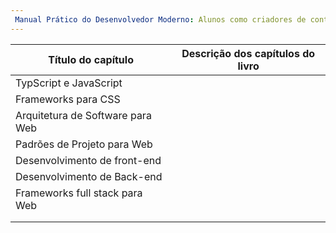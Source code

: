 ```yaml
---
 Manual Prático do Desenvolvedor Moderno: Alunos como criadores de conteúdos
---
```




| Título do capítulo               | Descrição dos capítulos do livro |     
| -------------------------------- | -------------------------------- | 
| TypScript e JavaScript           |                                  |     
| Frameworks para CSS              |                                  |     
| Arquitetura de Software para Web |                                  |     
| Padrões de Projeto para Web      |                                  |     
| Desenvolvimento de front-end     |                                  |     
| Desenvolvimento de Back-end      |                                  |     
| Frameworks full stack para Web   |                                  |     
|                                  |                                  |     
|                                  |                                  |     
